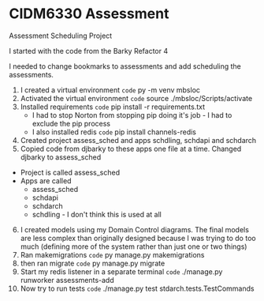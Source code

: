 # CIDM6330 Assessment

 Assessment Scheduling Project

 I started with the code from the Barky Refactor 4

 I needed to change bookmarks to assessments and add scheduling the assessments.

 1. I created a virtual environment `code` py -m venv mbsloc
 2. Activated the virtual environment `code` source ./mbsloc/Scripts/activate
 3. Installed requirements `code` pip install -r requirements.txt
    - I had to stop Norton from stopping pip doing it's job - I had to exclude the pip process
    - I also installed redis `code` pip install channels-redis
 4. Created project assess_sched and apps schdling, schdapi and schdarch
 5. Copied code from djbarky to these apps one file at a time. Changed djbarky to assess_sched

- Project is called assess_sched
- Apps are called
  - assess_sched
  - schdapi
  - schdarch
  - schdling - I don't think this is used at all

 6. I created models using my Domain Control diagrams. The final models are less complex than originally designed because I was trying to do too much (defining more of the system rather than just one or two things)
 7. Ran makemigrations `code` py manage.py makemigrations
 8. then ran migrate `code` py manage.py migrate
 9. Start my redis listener in a separate terminal `code` ./manage.py runworker assessments-add
 10. Now try to run tests `code` ./manage.py test stdarch.tests.TestCommands
